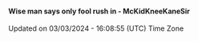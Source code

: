 #### Wise man says only fool rush in - McKidKneeKaneSir
Updated on 03/03/2024 - 16:08:55 (UTC) Time Zone
